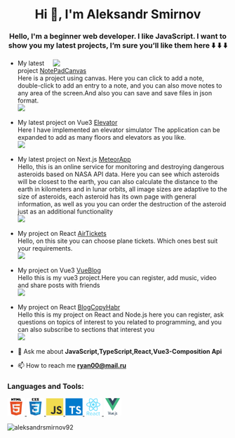 <h1 align="center">Hi 👋, I'm Aleksandr Smirnov</h1>
<h3 align="center">Hello, I'm a beginner web developer. I like JavaScript. 
I want to show you my latest projects, I’m sure you’ll like them here &#11015;&#65039; &#11015;&#65039; &#11015;&#65039;  </h3> 


<img align="right" width="400" src="https://miro.medium.com/v2/resize:fit:640/1*-tOldEbfjijxn9VqZeULqg.gif"/>

- My latest project  [NotePadCanvas](https://github.com/AleksandrSmirnov92/notepad-canvas) <br/> Here is a project using canvas. Here you can click to add a note, double-click to add an entry to a note, and you can also move notes to any area of ​​the screen.And also you can save and save files in json format. <br/>
  <img width="200" src="https://github.com/AleksandrSmirnov92/notepad-canvas/assets/83553039/6afbed1d-2d24-4fe8-bae1-f149cac437ac">
- My latest project on Vue3 [Elevator](https://github.com/AleksandrSmirnov92/elevatorTestProjectVue)<br/> Here I have implemented an elevator simulator The application can be expanded to add as many floors and elevators as you like. <br/>
  <img width="200" src="https://github.com/AleksandrSmirnov92/elevatorTestProjectVue/assets/83553039/ba5756db-2137-4e91-87a6-30c17645d1ca">

- My latest project on Next.js [MeteorApp](https://github.com/AleksandrSmirnov92/meteorApp) <br/> Hello, this is an online service for monitoring and destroying dangerous asteroids based on NASA API data. Here you can see which asteroids will be closest to the earth, you can also calculate the distance to the earth in kilometers and in lunar orbits, all image sizes are adaptive to the size of asteroids, each asteroid has its own page with general information, as well as you you can order the destruction of the asteroid just as an additional functionality <br/>
  <img width="200" src="https://github.com/AleksandrSmirnov92/meteorApp/assets/83553039/e79b6324-31fe-4171-8f94-f347110f0a0d">

- My project on React [AirTickets](https://github.com/AleksandrSmirnov92/airTicketsProject) <br/> Hello, on this site you can choose plane tickets. Which ones best suit your requirements. <br/>
  <img width="200" src="https://github.com/AleksandrSmirnov92/airTicketsProject/assets/83553039/94f286de-a13d-4442-a2c5-c902b2d46e92">

- My project on Vue3 [VueBlog](https://github.com/AleksandrSmirnov92/VueBlog) <br/> Hello this is my vue3 project.Here you can register, add music, video and share posts with friends <br/>
  <img width="200" src="https://github.com/AleksandrSmirnov92/VueBlog/assets/83553039/f148e422-5855-4554-8118-a8a8b3b78350">

- My project on React [BlogCopyHabr](https://github.com/AleksandrSmirnov92/BlogCopyHabr) <br/> Hello this is my project on React and Node.js
here you can register, ask questions on topics of interest to you related to programming, and you can also subscribe to sections that interest you <br/>
  <img width="200" src="https://github.com/AleksandrSmirnov92/VueBlog/assets/83553039/a28d7661-04d5-46fd-b44f-7c47ff61f1a1">

- 💬 Ask me about **JavaScript,TypeScript,React,Vue3-Composition Api**

- 📫 How to reach me **ryan00@mail.ru**

<h3 align="left">Languages and Tools:</h3>
<p align="left">  <a href="https://www.w3.org/html/" target="_blank" rel="noreferrer"> <img src="https://raw.githubusercontent.com/devicons/devicon/master/icons/html5/html5-original-wordmark.svg" alt="html5" width="40" height="40"/> </a> 
  <a href="https://www.w3schools.com/css/" target="_blank" rel="noreferrer"> <img src="https://raw.githubusercontent.com/devicons/devicon/master/icons/css3/css3-original-wordmark.svg" alt="css3" width="40" height="40"/> </a>
  <a href="https://developer.mozilla.org/en-US/docs/Web/JavaScript" target="_blank" rel="noreferrer"> <img src="https://raw.githubusercontent.com/devicons/devicon/master/icons/javascript/javascript-original.svg" alt="javascript" width="40" height="40"/> </a> 
  <a href="https://www.typescriptlang.org/" target="_blank" rel="noreferrer"> <img src="https://raw.githubusercontent.com/devicons/devicon/master/icons/typescript/typescript-original.svg" alt="typescript" width="40" height="40"/> </a>
  <a href="https://reactjs.org/" target="_blank" rel="noreferrer"> <img src="https://raw.githubusercontent.com/devicons/devicon/master/icons/react/react-original-wordmark.svg" alt="react" width="40" height="40"/> </a> 
  <a href="https://vuejs.org/" target="_blank" rel="noreferrer"> <img src="https://raw.githubusercontent.com/devicons/devicon/master/icons/vuejs/vuejs-original-wordmark.svg" alt="vuejs" width="40" height="40"/> </a> </p>

<p><img align="center" src="https://github-readme-stats.vercel.app/api/top-langs?username=aleksandrsmirnov92&show_icons=true&locale=en&layout=compact" alt="aleksandrsmirnov92" /></p>
